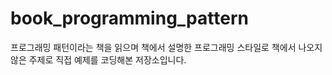 # book_programming_pattern
프로그래밍 패턴이라는 책을 읽으며 책에서 설명한 프로그래밍 스타일로 책에서 나오지 않은 주제로 직접 예제를 코딩해본 저장소입니다.
